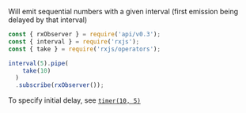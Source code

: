<!--
name:		
title:		interval
pageTitle:	RxJS interval function example + marble diagram
desc:		Example of how to emit sequential numbers using RxJS interval
docsUrl:	https://rxjs.dev/api/index/function/interval
-->

Will emit sequential numbers with a given interval (first emission being delayed by that interval)

```js
const { rxObserver } = require('api/v0.3');
const { interval } = require('rxjs');
const { take } = require('rxjs/operators');

interval(5).pipe(
    take(10)
  )
  .subscribe(rxObserver());

```

To specify initial delay, see [`timer(10, 5)`](/rxjs/timer/)